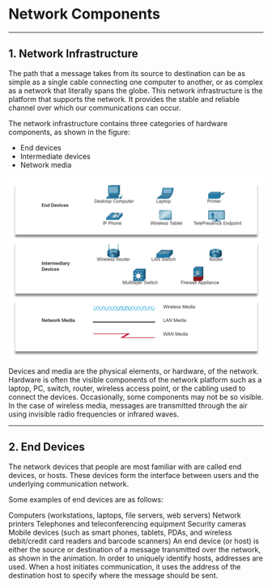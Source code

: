 # **Network Components**

---

## **1. Network Infrastructure**

The path that a message takes from its source to destination can be as simple as a single cable connecting one computer to another, or as complex as a network that literally spans the globe. This network infrastructure is the platform that supports the network. It provides the stable and reliable channel over which our communications can occur.

The network infrastructure contains three categories of hardware components, as shown in the figure:

- End devices
- Intermediate devices
- Network media

![network infrastructure](./src/image3.png)


Devices and media are the physical elements, or hardware, of the network. Hardware is often the visible components of the network platform such as a laptop, PC, switch, router, wireless access point, or the cabling used to connect the devices. Occasionally, some components may not be so visible. In the case of wireless media, messages are transmitted through the air using invisible radio frequencies or infrared waves.


---

## **2. End Devices**

The network devices that people are most familiar with are called end devices, or hosts. These devices form the interface between users and the underlying communication network.

Some examples of end devices are as follows:

Computers (workstations, laptops, file servers, web servers)
Network printers
Telephones and teleconferencing equipment
Security cameras
Mobile devices (such as smart phones, tablets, PDAs, and wireless debit/credit card readers and barcode scanners)
An end device (or host) is either the source or destination of a message transmitted over the network, as shown in the animation. In order to uniquely identify hosts, addresses are used. When a host initiates communication, it uses the address of the destination host to specify where the message should be sent.

